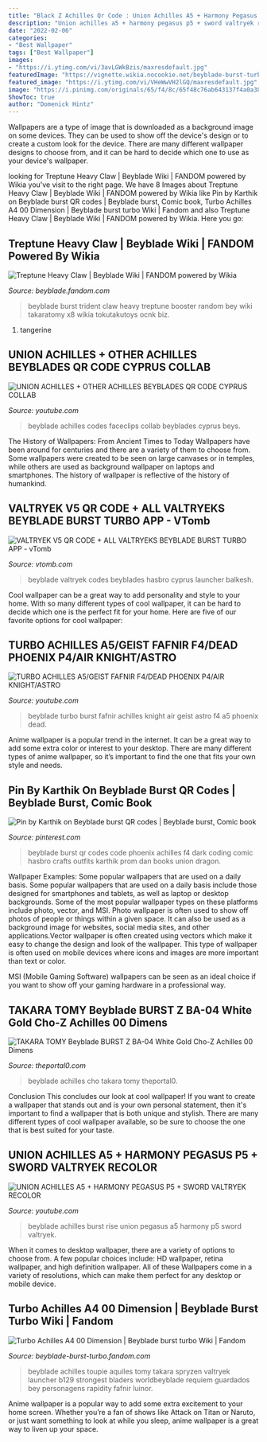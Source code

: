 ```yaml
---
title: "Black Z Achilles Qr Code : Union Achilles A5 + Harmony Pegasus P5 + Sword Valtryek Recolor"
description: "Union achilles a5 + harmony pegasus p5 + sword valtryek recolor"
date: "2022-02-06"
categories:
- "Best Wallpaper"
tags: ["Best Wallpaper"]
images:
- "https://i.ytimg.com/vi/3avLGWkBzis/maxresdefault.jpg"
featuredImage: "https://vignette.wikia.nocookie.net/beyblade-burst-turbo/images/c/c0/Turbo_Z_Achilles_A4_00_Dimension.png/revision/latest?cb=20190506182258"
featured_image: "https://i.ytimg.com/vi/VHeWwVH2lGQ/maxresdefault.jpg"
image: "https://i.pinimg.com/originals/65/f4/8c/65f48c76ab643137f4a0a38f1716736b.jpg"
ShowToc: true
author: "Domenick Hintz"
---
```



Wallpapers are a type of image that is downloaded as a background image on some devices. They can be used to show off the device's design or to create a custom look for the device. There are many different wallpaper designs to choose from, and it can be hard to decide which one to use as your device's wallpaper.

	

		
looking for Treptune Heavy Claw | Beyblade Wiki | FANDOM powered by Wikia you've visit to the right page. We have 8 Images about Treptune Heavy Claw | Beyblade Wiki | FANDOM powered by Wikia like Pin by Karthik on Beyblade burst QR codes | Beyblade burst, Comic book, Turbo Achilles A4 00 Dimension | Beyblade burst turbo Wiki | Fandom and also Treptune Heavy Claw | Beyblade Wiki | FANDOM powered by Wikia. Here you go:
		
    
## Treptune Heavy Claw | Beyblade Wiki | FANDOM Powered By Wikia

<img loading=lazy src="https://vignette.wikia.nocookie.net/beyblade/images/4/4c/TridentHeavyClaw.jpg/revision/latest?cb=20160912020934" onerror="this.onerror=null;this.src='https://tse3.mm.bing.net/th?id=OIP.v_1657qGGWeCHNkeqCzIpgHaHa&amp;pid=15.1';" alt="Treptune Heavy Claw | Beyblade Wiki | FANDOM powered by Wikia">

_Source: beyblade.fandom.com_

>beyblade burst trident claw heavy treptune booster random bey wiki takaratomy x8 wikia tokutakutoys ocnk biz. 

	

1. tangerine 

    
## UNION ACHILLES + OTHER ACHILLES BEYBLADES QR CODE CYPRUS COLLAB

<img loading=lazy src="https://i.ytimg.com/vi/3avLGWkBzis/maxresdefault.jpg" onerror="this.onerror=null;this.src='https://tse1.mm.bing.net/th?id=OIP.Ea319JiOoaRuKJx3wyue2AHaEK&amp;pid=15.1';" alt="UNION ACHILLES + OTHER ACHILLES BEYBLADES QR CODE CYPRUS COLLAB">

_Source: youtube.com_

>beyblade achilles codes faceclips collab beyblades cyprus beys. 

	

The History of Wallpapers: From Ancient Times to Today
Wallpapers have been around for centuries and there are a variety of them to choose from. Some wallpapers were created to be seen on large canvases or in temples, while others are used as background wallpaper on laptops and smartphones. The history of wallpaper is reflective of the history of humankind.

    
## VALTRYEK V5 QR CODE + ALL VALTRYEKS BEYBLADE BURST TURBO APP - VTomb

<img loading=lazy src="https://i.ytimg.com/vi/i8ALnHGqsS8/maxresdefault.jpg" onerror="this.onerror=null;this.src='https://tse3.mm.bing.net/th?id=OIP.brDRl67_2aAh5br6Y42jIwHaEK&amp;pid=15.1';" alt="VALTRYEK V5 QR CODE + ALL VALTRYEKS BEYBLADE BURST TURBO APP - vTomb">

_Source: vtomb.com_

>beyblade valtryek codes beyblades hasbro cyprus launcher balkesh. 

	

Cool wallpaper can be a great way to add personality and style to your home. With so many different types of cool wallpaper, it can be hard to decide which one is the perfect fit for your home. Here are five of our favorite options for cool wallpaper: 

    
## TURBO ACHILLES A5/GEIST FAFNIR F4/DEAD PHOENIX P4/AIR KNIGHT/ASTRO

<img loading=lazy src="https://i.ytimg.com/vi/ggGbfQb7bsg/maxresdefault.jpg" onerror="this.onerror=null;this.src='https://tse3.mm.bing.net/th?id=OIP.GfgwV8Qq-b7djixc_9XcvAHaEK&amp;pid=15.1';" alt="TURBO ACHILLES A5/GEIST FAFNIR F4/DEAD PHOENIX P4/AIR KNIGHT/ASTRO">

_Source: youtube.com_

>beyblade turbo burst fafnir achilles knight air geist astro f4 a5 phoenix dead. 

	

Anime wallpaper is a popular trend in the internet. It can be a great way to add some extra color or interest to your desktop. There are many different types of anime wallpaper, so it’s important to find the one that fits your own style and needs.

    
## Pin By Karthik On Beyblade Burst QR Codes | Beyblade Burst, Comic Book

<img loading=lazy src="https://i.pinimg.com/originals/65/f4/8c/65f48c76ab643137f4a0a38f1716736b.jpg" onerror="this.onerror=null;this.src='https://tse1.mm.bing.net/th?id=OIP.-tQfSWP2_3Hq4zQJrnWmCAHaFj&amp;pid=15.1';" alt="Pin by Karthik on Beyblade burst QR codes | Beyblade burst, Comic book">

_Source: pinterest.com_

>beyblade burst qr codes code phoenix achilles f4 dark coding comic hasbro crafts outfits karthik prom dan books union dragon. 

	

Wallpaper Examples: Some popular wallpapers that are used on a daily basis.
Some popular wallpapers that are used on a daily basis include those designed for smartphones and tablets, as well as laptop or desktop backgrounds. Some of the most popular wallpaper types on these platforms include photo, vector, and MSI. 
Photo wallpaper is often used to show off photos of people or things within a given space. It can also be used as a background image for websites, social media sites, and other applications.Vector wallpaper is often created using vectors which make it easy to change the design and look of the wallpaper. This type of wallpaper is often used on mobile devices where icons and images are more important than text or color. 

MSI (Mobile Gaming Software) wallpapers can be seen as an ideal choice if you want to show off your gaming hardware in a professional way.

    
## TAKARA TOMY Beyblade BURST Z BA-04 White Gold Cho-Z Achilles 00 Dimens

<img loading=lazy src="http://cdn.shopify.com/s/files/1/0016/0674/6186/products/BA04_3_1200x1200.jpg?v=1574881337" onerror="this.onerror=null;this.src='https://tse4.mm.bing.net/th?id=OIP.IS_tIxo83_bwstvbDhyDEwHaEK&amp;pid=15.1';" alt="TAKARA TOMY Beyblade BURST Z BA-04 White Gold Cho-Z Achilles 00 Dimens">

_Source: theportal0.com_

>beyblade achilles cho takara tomy theportal0. 

	

Conclusion
This concludes our look at cool wallpaper! If you want to create a wallpaper that stands out and is your own personal statement, then it's important to find a wallpaper that is both unique and stylish. There are many different types of cool wallpaper available, so be sure to choose the one that is best suited for your taste.

    
## UNION ACHILLES A5 + HARMONY PEGASUS P5 + SWORD VALTRYEK RECOLOR

<img loading=lazy src="https://i.ytimg.com/vi/VHeWwVH2lGQ/maxresdefault.jpg" onerror="this.onerror=null;this.src='https://tse4.mm.bing.net/th?id=OIP.8ipc19xKRAvYJ0cbcVyDKQHaEK&amp;pid=15.1';" alt="UNION ACHILLES A5 + HARMONY PEGASUS P5 + SWORD VALTRYEK RECOLOR">

_Source: youtube.com_

>beyblade achilles burst rise union pegasus a5 harmony p5 sword valtryek. 

	

When it comes to desktop wallpaper, there are a variety of options to choose from. A few popular choices include: HD wallpaper, retina wallpaper, and high definition wallpaper. All of these Wallpapers come in a variety of resolutions, which can make them perfect for any desktop or mobile device. 

    
## Turbo Achilles A4 00 Dimension | Beyblade Burst Turbo Wiki | Fandom

<img loading=lazy src="https://vignette.wikia.nocookie.net/beyblade-burst-turbo/images/c/c0/Turbo_Z_Achilles_A4_00_Dimension.png/revision/latest?cb=20190506182258" onerror="this.onerror=null;this.src='https://tse1.mm.bing.net/th?id=OIP._WvM0y7Lfa6zRYQ6q5BlzwAAAA&amp;pid=15.1';" alt="Turbo Achilles A4 00 Dimension | Beyblade burst turbo Wiki | Fandom">

_Source: beyblade-burst-turbo.fandom.com_

>beyblade achilles toupie aquiles tomy takara spryzen valtryek launcher b129 strongest bladers worldbeyblade requiem guardados bey personagens rapidity fafnir luinor. 

	

Anime wallpaper is a popular way to add some extra excitement to your home screen. Whether you’re a fan of shows like Attack on Titan or Naruto, or just want something to look at while you sleep, anime wallpaper is a great way to liven up your space.

